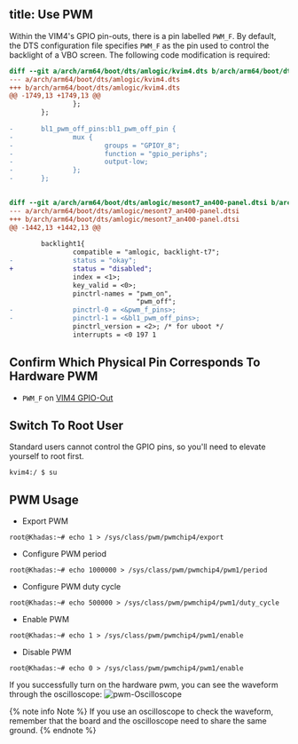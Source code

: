 title: Use PWM
---

Within the VIM4's GPIO pin-outs, there is a pin labelled `PWM_F`. 
By default, the DTS configuration file specifies `PWM_F` as the pin used to control the backlight of a VBO screen. 
The following code modification is required:

```diff
diff --git a/arch/arm64/boot/dts/amlogic/kvim4.dts b/arch/arm64/boot/dts/amlogic/kvim4.dts
--- a/arch/arm64/boot/dts/amlogic/kvim4.dts
+++ b/arch/arm64/boot/dts/amlogic/kvim4.dts
@@ -1749,13 +1749,13 @@
                };
        };
 
-       bl1_pwm_off_pins:bl1_pwm_off_pin {
-               mux {
-                       groups = "GPIOY_8";
-                       function = "gpio_periphs";
-                       output-low;
-               };
-       };
 

diff --git a/arch/arm64/boot/dts/amlogic/mesont7_an400-panel.dtsi b/arch/arm64/boot/dts/amlogic/mesont7_an400-panel.dtsi
--- a/arch/arm64/boot/dts/amlogic/mesont7_an400-panel.dtsi
+++ b/arch/arm64/boot/dts/amlogic/mesont7_an400-panel.dtsi
@@ -1442,13 +1442,13 @@
 
        backlight1{
                compatible = "amlogic, backlight-t7";
-               status = "okay";
+               status = "disabled";
                index = <1>;
                key_valid = <0>;
                pinctrl-names = "pwm_on",
                                "pwm_off";
-               pinctrl-0 = <&pwm_f_pins>;
-               pinctrl-1 = <&bl1_pwm_off_pins>;
                pinctrl_version = <2>; /* for uboot */
                interrupts = <0 197 1

```
## Confirm Which Physical Pin Corresponds To Hardware PWM

* `PWM_F` on [VIM4 GPIO-Out](/android/zh-cn/vim4/Interfaces#GPIO-Pinout)

## Switch To Root User

Standard users cannot control the GPIO pins, so you'll need to elevate yourself to root first.

```shell
kvim4:/ $ su
```
## PWM Usage 

* Export PWM
```shell
root@Khadas:~# echo 1 > /sys/class/pwm/pwmchip4/export
```
* Configure PWM period
```shell
root@Khadas:~# echo 1000000 > /sys/class/pwm/pwmchip4/pwm1/period
```
* Configure PWM duty cycle
```shell
root@Khadas:~# echo 500000 > /sys/class/pwm/pwmchip4/pwm1/duty_cycle
```
* Enable PWM
```shell
root@Khadas:~# echo 1 > /sys/class/pwm/pwmchip4/pwm1/enable
```
* Disable PWM
```shell
root@Khadas:~# echo 0 > /sys/class/pwm/pwmchip4/pwm1/enable
```

If you successfully turn on the hardware pwm, you can see the waveform through the oscilloscope:
![pwm-Oscilloscope](/android/images/vim1/pwm-Oscilloscope.jpg)

{% note info Note %}
If you use an oscilloscope to check the waveform, remember that the board and the oscilloscope need to share the same ground.
{% endnote %}
